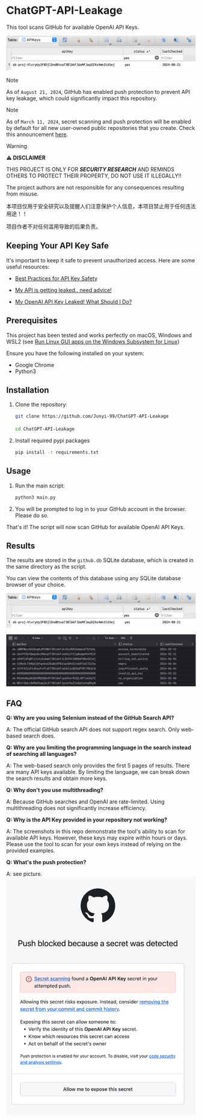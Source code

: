 # ChatGPT-API-Leakage

This tool scans GitHub for available OpenAI API Keys.

![Result Demo 1](pics/db1.png)

> [!NOTE]
> As of `August 21, 2024`, GitHub has enabled push protection to prevent API key leakage, which could significantly impact this repository.

> [!NOTE]
> As of `March 11, 2024`, secret scanning and push protection will be enabled by default for all new user-owned public repositories that you create.
> Check this announcement [here](https://docs.github.com/en/code-security/getting-started/quickstart-for-securing-your-repository).

> [!WARNING]
> **⚠️ DISCLAIMER**
>
> THIS PROJECT IS ONLY FOR ***SECURITY RESEARCH*** AND REMINDS OTHERS TO PROTECT THEIR PROPERTY, DO NOT USE IT ILLEGALLY!!
>
> The project authors are not responsible for any consequences resulting from misuse.
>
> 本项目仅用于安全研究以及提醒人们注意保护个人信息，本项目禁止用于任何违法用途！！
>
> 项目作者不对任何滥用导致的后果负责。

## Keeping Your API Key Safe

It's important to keep it safe to prevent unauthorized access. Here are some useful resources:

- [Best Practices for API Key Safety](https://help.openai.com/en/articles/5112595-best-practices-for-api-key-safety)

- [My API is getting leaked.. need advice!](https://community.openai.com/t/my-api-is-getting-leaked-need-advice/280564)

- [My OpenAI API Key Leaked! What Should I Do?](https://www.gitguardian.com/remediation/openai-key)

## Prerequisites

This project has been tested and works perfectly on macOS, Windows and WSL2 (see [Run Linux GUI apps on the Windows Subsystem for Linux](https://learn.microsoft.com/en-us/windows/wsl/tutorials/gui-apps))

Ensure you have the following installed on your system:

- Google Chrome
- Python3

## Installation

1. Clone the repository:

    ```bash
    git clone https://github.com/Junyi-99/ChatGPT-API-Leakage

    cd ChatGPT-API-Leakage
    ```

2. Install required pypi packages

    ```bash
    pip install -r requirements.txt
    ```

## Usage

1. Run the main script:

    ```bash
    python3 main.py
    ```

2. You will be prompted to log in to your GitHub account in the browser. Please do so.

That's it! The script will now scan GitHub for available OpenAI API Keys.

## Results

The results are stored in the `github.db` SQLite database, which is created in the same directory as the script.

You can view the contents of this database using any SQLite database browser of your choice.

![Result Demo 1](pics/db1.png)

![Result Demo 2](pics/db2.png)

## FAQ

**Q: Why are you using Selenium instead of the GitHub Search API?**

A: The official GitHub search API does not support regex search. Only web-based search does.

**Q: Why are you limiting the programming language in the search instead of searching all languages?**

A: The web-based search only provides the first 5 pages of results. There are many API keys available. By limiting the language, we can break down the search results and obtain more keys.

**Q: Why don't you use multithreading?**

A: Because GitHub searches and OpenAI are rate-limited. Using multithreading does not significantly increase efficiency.

**Q: Why is the API Key provided in your repository not working?**

A: The screenshots in this repo demonstrate the tool's ability to scan for available API keys. However, these keys may expire within hours or days. Please use the tool to scan for your own keys instead of relying on the provided examples.

**Q: What's the push protection?**

A: see picture.
![WARNING1](pics/warning1.png)